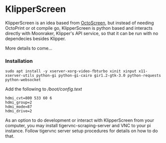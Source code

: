 # KlipperScreen
KlipperScreen is an idea based from [OctoScreen](https://github.com/Z-Bolt/OctoScreen/), but instead of needing OctoPrint or ot compile go, KlipperScreen is python based and interacts directly with Moonraker, Klipper's API service, so that it can be run with no dependecies besides Klipper.


More details to come...


### Installation
```
sudo apt install -y xserver-xorg-video-fbturbo xinit xinput x11-xserver-utils python-gi python-gi-cairo gir1.2-gtk-3.0 python-requests python-websocket
```

Add the following to _/boot/config.text_
```
hdmi_cvt=800 533 60 6
hdmi_group=2
hdmi_mode=87
hdmi_drive=2
```

As an option to do development or interact with KlipperScreen from your computer, you may install tigervnc-scraping-server and VNC to your pi instance. Follow tigervnc server setup procedures for details on how to do that.
